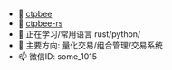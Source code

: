 
- 🔭 [ctpbee](https://github.com/ctpbee/ctpbee)
- 🔭 [ctpbee-rs](https://www.baidu.com)
- 🌱 正在学习/常用语言 rust/python/
- 💬 主要方向: 量化交易/组合管理/交易系统
- 📫 微信ID: some_1015

